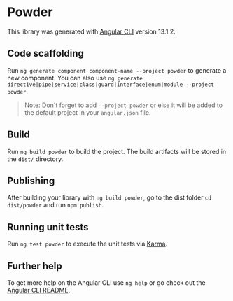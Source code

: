# Powder

This library was generated with [Angular CLI](https://github.com/angular/angular-cli) version 13.1.2.

## Code scaffolding

Run `ng generate component component-name --project powder` to generate a new component. You can also use `ng generate directive|pipe|service|class|guard|interface|enum|module --project powder`.
> Note: Don't forget to add `--project powder` or else it will be added to the default project in your `angular.json` file. 

## Build

Run `ng build powder` to build the project. The build artifacts will be stored in the `dist/` directory.

## Publishing

After building your library with `ng build powder`, go to the dist folder `cd dist/powder` and run `npm publish`.

## Running unit tests

Run `ng test powder` to execute the unit tests via [Karma](https://karma-runner.github.io).

## Further help

To get more help on the Angular CLI use `ng help` or go check out the [Angular CLI README](https://github.com/angular/angular-cli/blob/master/README.md).
